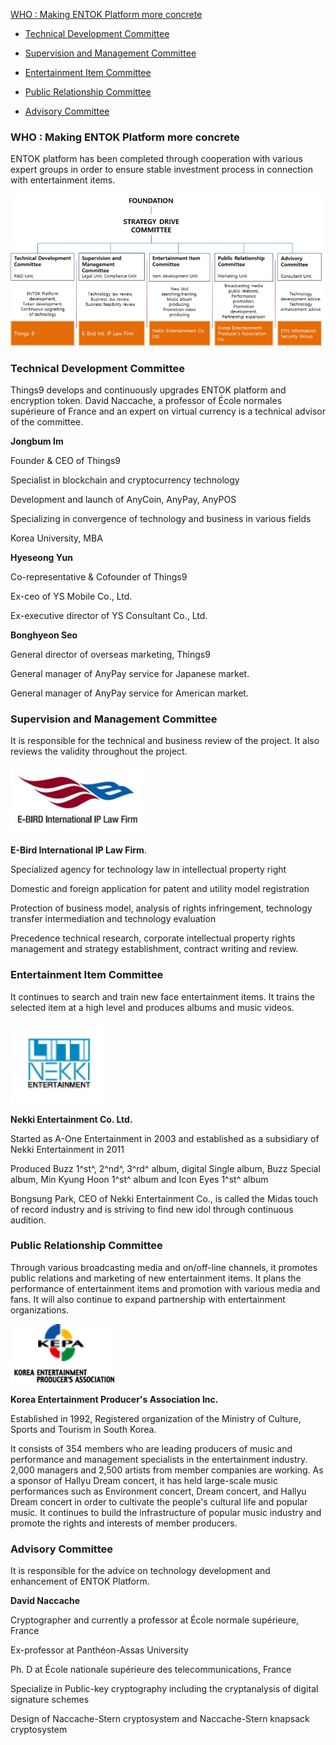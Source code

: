 [WHO : Making ENTOK Platform more concrete](#who-making-entok-platform-more-concrete)

-	[Technical Development Committee](#technical-development-committee)

-	[Supervision and Management Committee](#supervision-and-management-committee)

-	[Entertainment Item Committee](#entertainment-item-committee)

-	[Public Relationship Committee](#public-relationship-committee)

-	[Advisory Committee](#advisory-committee)

### **WHO : Making ENTOK Platform more concrete**

ENTOK platform has been completed through cooperation with various expert groups in order to ensure stable investment process in connection with entertainment items.

![](media/image9.png)

### Technical Development Committee

Things9 develops and continuously upgrades ENTOK platform and encryption token. David Naccache, a professor of École normales supérieure of France and an expert on virtual currency is a technical advisor of the committee.

**Jongbum Im**

Founder & CEO of Things9

Specialist in blockchain and cryptocurrency technology

Development and launch of AnyCoin, AnyPay, AnyPOS

Specializing in convergence of technology and business in various fields

Korea University, MBA

**Hyeseong Yun**

Co-representative & Cofounder of Things9

Ex-ceo of YS Mobile Co., Ltd.

Ex-executive director of YS Consultant Co., Ltd.

**Bonghyeon Seo**

General director of overseas marketing, Things9

General manager of AnyPay service for Japanese market.

General manager of AnyPay service for American market.

### Supervision and Management Committee

It is responsible for the technical and business review of the project. It also reviews the validity throughout the project.

![](media/image10.png)

**E-Bird International IP Law Firm**.

Specialized agency for technology law in intellectual property right

Domestic and foreign application for patent and utility model registration

Protection of business model, analysis of rights infringement, technology transfer intermediation and technology evaluation

Precedence technical research, corporate intellectual property rights management and strategy establishment, contract writing and review.

### Entertainment Item Committee

It continues to search and train new face entertainment items. It trains the selected item at a high level and produces albums and music videos.

![](media/image11.png)

**Nekki Entertainment Co. Ltd.**

Started as A-One Entertainment in 2003 and established as a subsidiary of Nekki Entertainment in 2011

Produced Buzz 1^st^, 2^nd^, 3^rd^ album, digital Single album, Buzz Special album, Min Kyung Hoon 1^st^ album and Icon Eyes 1^st^ album

Bongsung Park, CEO of Nekki Entertainment Co., is called the Midas touch of record industry and is striving to find new idol through continuous audition.

### Public Relationship Committee

Through various broadcasting media and on/off-line channels, it promotes public relations and marketing of new entertainment items. It plans the performance of entertainment items and promotion with various media and fans. It will also continue to expand partnership with entertainment organizations.

![](media/image12.png)

**Korea Entertainment Producer's Association Inc.**

Established in 1992, Registered organization of the Ministry of Culture, Sports and Tourism in South Korea.

It consists of 354 members who are leading producers of music and performance and management specialists in the entertainment industry. 2,000 managers and 2,500 artists from member companies are working. As a sponsor of Hallyu Dream concert, it has held large-scale music performances such as Environment concert, Dream concert, and Hallyu Dream concert in order to cultivate the people\'s cultural life and popular music. It continues to build the infrastructure of popular music industry and promote the rights and interests of member producers.

### Advisory Committee

It is responsible for the advice on technology development and enhancement of ENTOK Platform.

**David Naccache**

Cryptographer and currently a professor at École normale supérieure, France

Ex-professor at Panthéon-Assas University

Ph. D at École nationale supérieure des telecommunications, France

Specialize in Public-key cryptography including the cryptanalysis of digital signature schemes

Design of Naccache-Stern cryptosystem and Naccache-Stern knapsack cryptosystem
